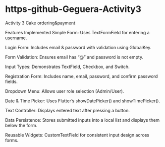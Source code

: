 # https-github-Geguera-Activity3
Activity 3  Cake ordering&amp;payment

Features Implemented
Simple Form: Uses TextFormField for entering a username.

 Login Form: Includes email & password with validation using GlobalKey<FormState>.
 
 Form Validation: Ensures email has “@” and password is not empty.
 
 Input Types: Demonstrates TextField, Checkbox, and Switch.
 
 Registration Form: Includes name, email, password, and confirm password fields.
 
 Dropdown Menu: Allows user role selection (Admin/User).
 
 Date & Time Picker: Uses Flutter’s showDatePicker() and showTimePicker().
 
 Text Controller: Displays entered text after pressing a button.
 
 Data Persistence: Stores submitted inputs into a local list and displays them below the form.
 
 Reusable Widgets: CustomTextField for consistent input design across forms.
